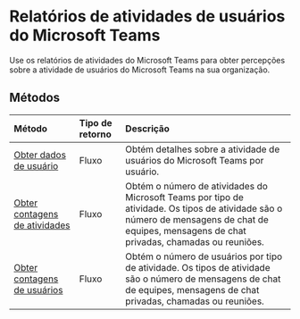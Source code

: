 # <a name="microsoft-teams-user-activity-reports"></a>Relatórios de atividades de usuários do Microsoft Teams

Use os relatórios de atividades do Microsoft Teams para obter percepções sobre a atividade de usuários do Microsoft Teams na sua organização.

## <a name="methods"></a>Métodos

| Método                                   | Tipo de retorno | Descrição                              |
| :--------------------------------------- | :---------- | :--------------------------------------- |
| [Obter dados de usuário](../api/reportroot_getteamsuseractivityuserdetail.md) | Fluxo      | Obtém detalhes sobre a atividade de usuários do Microsoft Teams por usuário. |
| [Obter contagens de atividades](../api/reportroot_getteamsuseractivitycounts.md) | Fluxo      | Obtém o número de atividades do Microsoft Teams por tipo de atividade. Os tipos de atividade são o número de mensagens de chat de equipes, mensagens de chat privadas, chamadas ou reuniões. |
| [Obter contagens de usuários](../api/reportroot_getteamsuseractivityusercounts.md) | Fluxo      | Obtém o número de usuários por tipo de atividade. Os tipos de atividade são o número de mensagens de chat de equipes, mensagens de chat privadas, chamadas ou reuniões. |
